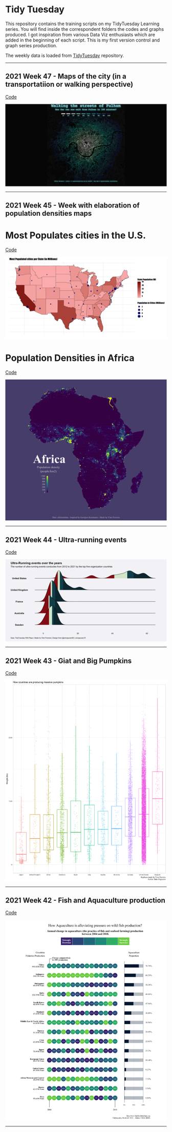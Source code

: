 # Tidy Tuesday

This repository contains the training scripts on my TidyTuesday Learning series. You will find inside the correspondent folders the codes and graphs produced. I got inspiration from various Data Viz enthusiasts which are added in the beginning of each script. This is my first version control and graph series production.

The weekly data is loaded from [TidyTuesday](https://github.com/rfordatascience/tidytuesday) repository. 

---

## 2021 Week 47 - Maps of the city (in a transportatiion or walking perspective)

[Code](https://github.com/ferreirav/TidyTuesday/blob/main/training_folder/2021_w47/2021_w47_map.R)

![alt text](https://github.com/ferreirav/TidyTuesday/blob/main/training_folder/2021_w47/fulham_walking_map.png)

---

## 2021 Week 45 - Week with elaboration of population densities maps

# Most Populates cities in the U.S.

[Code](https://github.com/ferreirav/TidyTuesday/blob/main/training_folder/2021_w45/2021_w45.R)

![alt text](https://github.com/ferreirav/TidyTuesday/blob/main/training_folder/2021_w45/States_most_populated_cities.png)

# Population Densities in Africa

[Code](https://github.com/ferreirav/TidyTuesday/blob/main/training_folder/2021_w45/2021_w45_2.R)

![alt text](https://github.com/ferreirav/TidyTuesday/blob/main/training_folder/2021_w45/africa_densities.png)

---

## 2021 Week 44 - Ultra-running events

[Code](https://github.com/ferreirav/TidyTuesday/blob/main/training_folder/2021_w44/2021_w44_v1.R)

![alt text](https://github.com/ferreirav/TidyTuesday/blob/main/training_folder/2021_w44/race_plot.png)

---

## 2021 Week 43 - Giat and Big Pumpkins

[Code](https://github.com/ferreirav/TidyTuesday/blob/main/training_folder/2021_w43/2021_w43_2.R)

![alt text](https://github.com/ferreirav/TidyTuesday/blob/main/training_folder/2021_w43/2021_w43_2.png)

---

## 2021 Week 42 - Fish and Aquaculture production

[Code](https://github.com/ferreirav/TidyTuesday/blob/main/training_folder/2021_w42/2021_w42.R)

![alt text](https://github.com/ferreirav/TidyTuesday/blob/main/training_folder/2021_w42/2021_w42.png)

---
